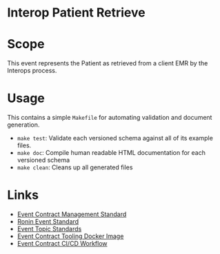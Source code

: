 # Interop Patient Retrieve

# Scope

This event represents the Patient as retrieved from a client EMR by the Interops process.

# Usage

This contains a simple `Makefile` for automating validation and document generation.

- `make test`: Validate each versioned schema against all of its example files.
- `make doc`: Compile human readable HTML documentation for each versioned schema
- `make clean`: Cleans up all generated files

# Links

- [Event Contract Management Standard](https://projectronin.atlassian.net/wiki/spaces/ENG/pages/1797521454/Event+Contract+Management+Standard)
- [Ronin Event Standard](https://projectronin.atlassian.net/wiki/spaces/ENG/pages/1748041738/Ronin+Event+Standard)
- [Event Topic Standards](https://projectronin.atlassian.net/wiki/spaces/ENG/pages/1765998701/Event+Topic+Standards)
- [Event Contract Tooling Docker Image](https://github.com/projectronin/ronin-contract-event-tooling)
- [Event Contract CI/CD Workflow](https://github.com/projectronin/github/blob/event_contract_cicd/.github/workflows/event_contract_cicd.yaml)
